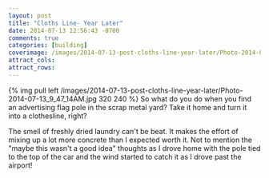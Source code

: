 ```yaml
---
layout: post
title: "Cloths Line- Year Later"
date: 2014-07-13 12:56:43 -0700
comments: true
categories: [building]
coverimage: /images/2014-07-13-post-cloths-line-year-later/Photo-2014-07-13_9_47_14AM.jpg
attract_cols:
attract_rows:
---
```

{% img pull left /images/2014-07-13-post-cloths-line-year-later/Photo-2014-07-13_9_47_14AM.jpg 320 240 %}
So what do you do when you find an advertising flag pole in the scrap metal yard? Take it home and turn it into a clothesline, right?

The smell of freshly dried laundry can't be beat. It makes the effort of mixing up a lot more concrete than I expected worth it. Not to mention the "maybe this wasn't a good idea" thoughts as I drove home with the pole tied to the top of the car and the wind started to catch it as I drove past the airport!
